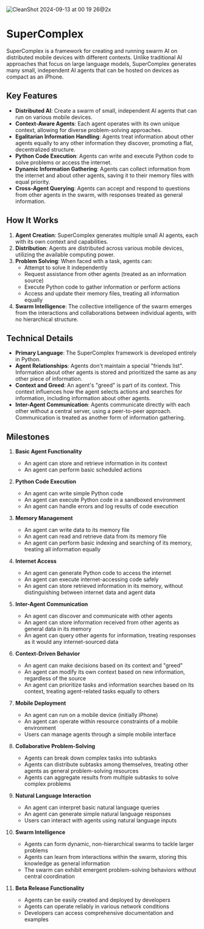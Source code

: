 ![CleanShot 2024-09-13 at 00 19 26@2x](https://github.com/user-attachments/assets/597152c1-c1c0-43c8-ab03-00fb794cbd52)


# SuperComplex

SuperComplex is a framework for creating and running swarm AI on distributed mobile devices with different contexts. Unlike traditional AI approaches that focus on large language models, SuperComplex generates many small, independent AI agents that can be hosted on devices as compact as an iPhone.

## Key Features

- **Distributed AI**: Create a swarm of small, independent AI agents that can run on various mobile devices.
- **Context-Aware Agents**: Each agent operates with its own unique context, allowing for diverse problem-solving approaches.
- **Egalitarian Information Handling**: Agents treat information about other agents equally to any other information they discover, promoting a flat, decentralized structure.
- **Python Code Execution**: Agents can write and execute Python code to solve problems or access the internet.
- **Dynamic Information Gathering**: Agents can collect information from the internet and about other agents, saving it to their memory files with equal priority.
- **Cross-Agent Querying**: Agents can accept and respond to questions from other agents in the swarm, with responses treated as general information.

## How It Works

1. **Agent Creation**: SuperComplex generates multiple small AI agents, each with its own context and capabilities.
2. **Distribution**: Agents are distributed across various mobile devices, utilizing the available computing power.
3. **Problem Solving**: When faced with a task, agents can:
   - Attempt to solve it independently
   - Request assistance from other agents (treated as an information source)
   - Execute Python code to gather information or perform actions
   - Access and update their memory files, treating all information equally
4. **Swarm Intelligence**: The collective intelligence of the swarm emerges from the interactions and collaborations between individual agents, with no hierarchical structure.

## Technical Details

- **Primary Language**: The SuperComplex framework is developed entirely in Python.
- **Agent Relationships**: Agents don't maintain a special "friends list". Information about other agents is stored and prioritized the same as any other piece of information.
- **Context and Greed**: An agent's "greed" is part of its context. This context influences how the agent selects actions and searches for information, including information about other agents.
- **Inter-Agent Communication**: Agents communicate directly with each other without a central server, using a peer-to-peer approach. Communication is treated as another form of information gathering.

## Milestones

1. **Basic Agent Functionality**
   - An agent can store and retrieve information in its context
   - An agent can perform basic scheduled actions

2. **Python Code Execution**
   - An agent can write simple Python code
   - An agent can execute Python code in a sandboxed environment
   - An agent can handle errors and log results of code execution

3. **Memory Management**
   - An agent can write data to its memory file
   - An agent can read and retrieve data from its memory file
   - An agent can perform basic indexing and searching of its memory, treating all information equally

4. **Internet Access**
   - An agent can generate Python code to access the internet
   - An agent can execute internet-accessing code safely
   - An agent can store retrieved information in its memory, without distinguishing between internet data and agent data

5. **Inter-Agent Communication**
   - An agent can discover and communicate with other agents
   - An agent can store information received from other agents as general data in its memory
   - An agent can query other agents for information, treating responses as it would any internet-sourced data

6. **Context-Driven Behavior**
   - An agent can make decisions based on its context and "greed"
   - An agent can modify its own context based on new information, regardless of the source
   - An agent can prioritize tasks and information searches based on its context, treating agent-related tasks equally to others

7. **Mobile Deployment**
   - An agent can run on a mobile device (initially iPhone)
   - An agent can operate within resource constraints of a mobile environment
   - Users can manage agents through a simple mobile interface

8. **Collaborative Problem-Solving**
   - Agents can break down complex tasks into subtasks
   - Agents can distribute subtasks among themselves, treating other agents as general problem-solving resources
   - Agents can aggregate results from multiple subtasks to solve complex problems

9. **Natural Language Interaction**
   - An agent can interpret basic natural language queries
   - An agent can generate simple natural language responses
   - Users can interact with agents using natural language inputs

10. **Swarm Intelligence**
    - Agents can form dynamic, non-hierarchical swarms to tackle larger problems
    - Agents can learn from interactions within the swarm, storing this knowledge as general information
    - The swarm can exhibit emergent problem-solving behaviors without central coordination

11. **Beta Release Functionality**
    - Agents can be easily created and deployed by developers
    - Agents can operate reliably in various network conditions
    - Developers can access comprehensive documentation and examples
